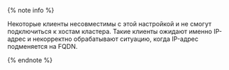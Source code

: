 {% note info %}

Некоторые клиенты несовместимы с этой настройкой и не смогут подключиться к хостам кластера. Такие клиенты ожидают именно IP-адрес и некорректно обрабатывают ситуацию, когда IP-адрес подменяется на FQDN.

{% endnote %}
